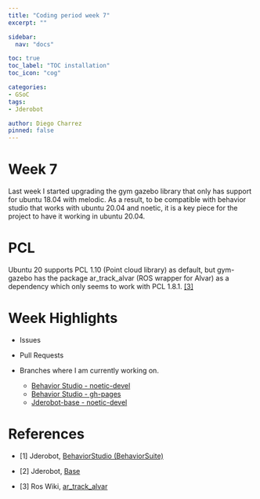 ```yaml
---
title: "Coding period week 7"
excerpt: ""

sidebar:
  nav: "docs"

toc: true
toc_label: "TOC installation"
toc_icon: "cog"

categories:
- GSoC
tags:
- Jderobot

author: Diego Charrez
pinned: false
---
```


# Week 7

Last week I started upgrading the gym gazebo library that only has support for ubuntu 18.04 with melodic. As a result, to be compatible with behavior studio that works with ubuntu 20.04 and noetic, it is a key piece for the project to have it working in ubuntu 20.04.

# PCL

Ubuntu 20 supports PCL 1.10 (Point cloud library) as default, but gym-gazebo has the package ar_track_alvar (ROS wrapper for Alvar) as a dependency which only seems to work with PCL 1.8.1. [\[3\]](http://wiki.ros.org/ar_track_alvar)


# Week Highlights

- Issues


- Pull Requests

- Branches where I am currently working on.

    - [Behavior Studio - noetic-devel](https://github.com/dcharrezt/BehaviorStudio/tree/noetic-devel)
    - [Behavior Studio - gh-pages](https://github.com/dcharrezt/BehaviorStudio/tree/gh-pages)
    - [Jderobot-base - noetic-devel](https://github.com/dcharrezt/base/tree/noetic-devel)

# References

* [1] Jderobot, [BehaviorStudio (BehaviorSuite)](https://github.com/JdeRobot/BehaviorStudio/tree/reboot)

* [2] Jderobot, [Base](https://github.com/JdeRobot/base)

* [3] Ros Wiki, [ar_track_alvar](http://wiki.ros.org/ar_track_alvar)